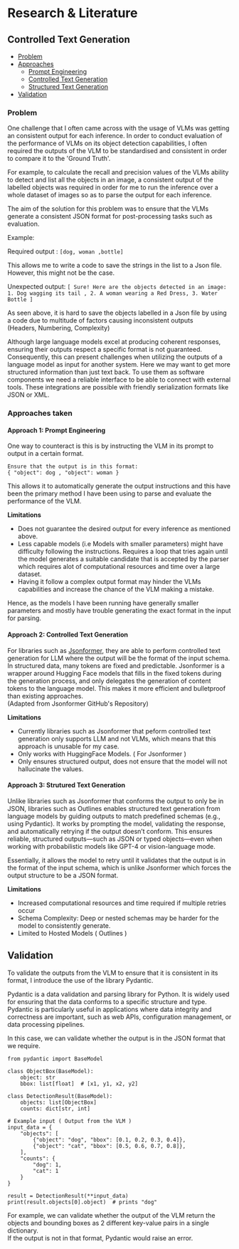 # Research & Literature 

## Controlled Text Generation 

- [Problem](#problem)
- [Approaches](#Approaches-taken)
    - [Prompt Engineering](#approach-1-prompt-engineering)
    - [Controlled Text Generation](#approach-2-controlled-text-generation)
    - [Structured Text Generation](#approach-3-structured-text-generation)
- [Validation](#validation)

### Problem

One challenge that I often came across with the usage of VLMs was getting an consistent output for each inference. In order to conduct evaluation of the performance of VLMs
on its object detection capabilities, I often required the outputs of the VLM to be standardised and consistent in order to compare it to the 'Ground Truth'.

For example, to calculate the recall and precision values of the VLMs ability to detect and list all the objects in an image, a consistent output of the labelled objects was required
in order for me to run the inference over a whole dataset of images so as to parse the output for each inference. 

The aim of the solution for this problem was to ensure that the VLMs generate a consistent JSON format for post-processing tasks such as evaluation.

Example:

Required output : `[dog, woman ,bottle]`

This allows me to write a code to save the strings in the list to a Json file.\
However, this might not be the case.

Unexpected output: `[ Sure! Here are the objects detected in an image: 1. Dog wagging its tail , 2. A woman wearing a Red Dress, 3. Water Bottle ]`

As seen above, it is hard to save the objects labelled in a Json file by using a code due to multitude of factors causing inconsistent outputs\
(Headers, Numbering, Complexity)

Although large language models excel at producing coherent responses, ensuring their outputs respect a specific format is not guaranteed.
Consequently, this can present challenges when utilizing the outputs of a language model as input for another system.
Here we may want to get more structured information than just text back. To use them as software components we need a reliable interface to be able to connect with external tools.
These integrations are possible with friendly serialization formats like JSON or XML.

### Approaches taken

#### Approach 1: Prompt Engineering 

One way to counteract is this is by instructing the VLM in its prompt to output in a certain format. 
```
Ensure that the output is in this format:
{ "object": dog , "object": woman }
```
This allows it to automatically generate the output instructions and this have been the primary method I have been using to parse and evaluate the performance of the VLM.

**Limitations**

- Does not guarantee the desired output for every inference as mentioned above.
- Less capable models (i.e Models with smaller parameters) might have difficulty following the instructions. Requires a loop that tries again until the model generates a suitable candidate that is accepted by the parser which requires alot of computational resources and time over a large dataset.
- Having it follow a complex output format may hinder the VLMs capabilities and increase the chance of the VLM making a mistake.

Hence, as the models I have been running have generally smaller parameters and mostly have trouble generating the exact format in the input for parsing. 

#### Approach 2: Controlled Text Generation 

For libraries such as [Jsonformer](https://github.com/1rgs/jsonformer), they are able to perform controlled text generation for LLM where the output will be the format of the input schema.\
In structured data, many tokens are fixed and predictable. Jsonformer is a wrapper around Hugging Face models that fills in the fixed tokens during the generation process, and only delegates the generation of content tokens to the language model. This makes it more efficient and bulletproof than existing approaches.\
(Adapted from Jsonformer GitHub's Repository)

**Limitations**

- Currently libraries such as Jsonformer that peform controlled text generation only supports LLM and not VLMs, which means that this approach is unusable for my case.
- Only works with HuggingFace Models. ( For Jsonformer )
- Only ensures structured output, does not ensure that the model will not hallucinate the values. 

#### Approach 3: Strutured Text Generation

Unlike libraries such as Jsonformer that conforms the output to only be in JSON, libraries such as Outlines enables structured text generation from language models by guiding outputs to match predefined schemas (e.g., using Pydantic). It works by prompting the model, validating the response, and automatically retrying if the output doesn’t conform. This ensures reliable, structured outputs—such as JSON or typed objects—even when working with probabilistic models like GPT-4 or vision-language mode.

Essentially, it allows the model to retry until it validates that the output is in the format of the input schema, which is unlike Jsonformer which forces the output structure to be a JSON format. 

**Limitations**

- Increased computational resources and time required if multiple retries occur
- Schema Complexity: Deep or nested schemas may be harder for the model to consistently generate.
- Limited to Hosted Models ( Outlines )

## Validation 

To validate the outputs from the VLM to ensure that it is consistent in its format, I introduce the use of the library Pydantic.

Pydantic is a data validation and parsing library for Python. It is widely used for ensuring that the data conforms to a specific structure and type. Pydantic is particularly useful in applications where data integrity and correctness are important, such as web APIs, configuration management, or data processing pipelines.

In this case, we can validate whether the output is in the JSON format that we require.
```
from pydantic import BaseModel

class ObjectBox(BaseModel):
    object: str
    bbox: list[float]  # [x1, y1, x2, y2]

class DetectionResult(BaseModel):
    objects: list[ObjectBox]
    counts: dict[str, int]

# Example input ( Output from the VLM )
input_data = {
    "objects": [
        {"object": "dog", "bbox": [0.1, 0.2, 0.3, 0.4]},
        {"object": "cat", "bbox": [0.5, 0.6, 0.7, 0.8]},
    ],
    "counts": {
        "dog": 1,
        "cat": 1
    }
}

result = DetectionResult(**input_data)
print(result.objects[0].object)  # prints "dog"
```
For example, we can validate whether the output of the VLM return the objects and bounding boxes as 2 different key-value pairs in a single dictionary.\
If the output is not in that format, Pydantic would raise an error. 

